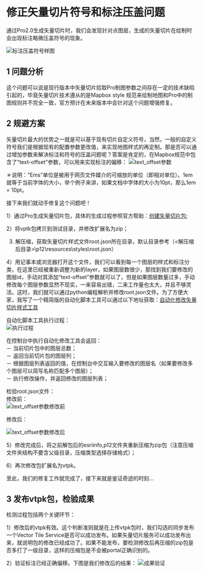 # 修正矢量切片符号和标注压盖问题 #


通过Pro2.0生成矢量切片时，我们会发现针对点图层，生成的矢量切片在绘制时会出现标注略微压盖符号的现象。  

![标注压盖符号样图](https://raw.githubusercontent.com/serverteamCN/TechnicalArticles/master/pictures/通过python自动化修正矢量切片符号和标注压盖问题01.png)

## 1 问题分析  

这个问题可以说是现行版本中矢量切片拾取Pro制图参数之间存在一定的技术缺陷引起的，毕竟矢量切片技术遵从的是Mapbox style 规范来绘制地图和Pro中的制图规则并不完全一致，官方预计在未来版本中会针对这个问题增强修复。

## 2 规避方案   

矢量切片最大的优势之一就是可以基于现有切片自定义符号，当然，一般的自定义符号我们是根据现有的配置参数更改值，来实现地图样式的再定制。那是否可以通过增加参数来解决标注和符号的压盖问题呢？答案是肯定的，在Mapbox规范中包含了"text-offset"参数，可以用来实现标注的偏移：
![text_offset参数](https://raw.githubusercontent.com/serverteamCN/TechnicalArticles/master/pictures/通过python自动化修正矢量切片符号和标注压盖问题02.png)

＊说明：“Ems”单位是被用于网页文件媒介的可缩放的单位（即相对单位）。1em就等于当前字体的大小，举个例子来讲，如果文档中字体的大小为10pt，那么1em = 10pt。

接下来我们就动手修复这个问题吧！

1）通过Pro生成矢量切片包，具体的生成过程参照官方帮助：[创建矢量切片包](http://pro.arcgis.com/en/pro-app/tool-reference/data-management/create-vector-tile-package.htm);

2）将vptk包拷贝到测试目录，并修改扩展名为zip；

3) 解压缩，获取矢量切片样式文件root.json所在目录，默认目录参考（<解压缩后目录>\p12\resources\styles\root.json）  

4）用记事本或浏览器打开这个文件，我们可以看到每一个图层的样式和标注分类，在这里已经被重新调整为新的layer，如果图层数很少，那找到我们要修改的图层id，手动对其添加“text-offset”参数就可以了，但是如果图层数量过多，手动修改每个图层参数显然不现实，一来容易出错，二来工作量也太大，并且不够灵活。这时，我们就可以通过python编程解析并修改root.json文件。为了方便大家，我写了一个精简版的自动化脚本工具可以通过以下地址获取：[自动化修改矢量切片样式工具](https://github.com/makeling/VTPKPythonTools/blob/master/repairtextoffsettool.py) 

自动化脚本工具执行过程：  
![执行过程](https://raw.githubusercontent.com/serverteamCN/TechnicalArticles/master/pictures/通过python自动化修正矢量切片符号和标注压盖问题06.png)   

在控制台中执行自动化修改工具会返回：  
－ 当前切片包中的图层总数；  
－ 返回当前切片包的图层列；   
－ 根据图层列表返回的值，在控制台中交互输入要修改的图层名（如果要修改多个图层可以简写名称匹配多个图层）；  
－ 执行修改操作，并返回修改的图层列表； 

检验root.json文件：  
修改前：  
![text_offset参数修改前](https://raw.githubusercontent.com/serverteamCN/TechnicalArticles/master/pictures/通过python自动化修正矢量切片符号和标注压盖问题03.png) 

修改后：  

![text_offset参数修改后](https://raw.githubusercontent.com/serverteamCN/TechnicalArticles/master/pictures/通过python自动化修正矢量切片符号和标注压盖问题04.png)

5）修改完成后，将之前解包后的esriinfo,p12文件夹重新压缩为zip包（注意压缩文件夹结构不要含父级目录，压缩类型选择存储格式）；  

6）再次修改包扩展名为vtpk。  

至此，我们的修复工作就完成了，接下来就是鉴证奇迹的时刻...

## 3 发布vtpk包，检验成果  
 

检测过程包括两个关键环节：  

1）修改后的vtpk有效。这个判断准则就是在上传vtpk包时，我们勾选的同步发布一个Vector Tile Service是否可以成功发布。如果矢量切片服务可以成功发布出来，就说明包的修改已经成功了。如果不能发布，要检测修改后再压缩的zip包是否多打了一级目录，这样的压缩包是不会被portal正确识别的。  

2）验证标注已经正确偏移。下图是我们修改后的结果：
![成果验证](https://raw.githubusercontent.com/serverteamCN/TechnicalArticles/master/pictures/通过python自动化修正矢量切片符号和标注压盖问题05.png)





